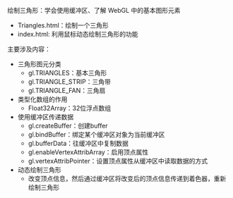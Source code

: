 绘制三角形：学会使用缓冲区、了解 WebGL 中的基本图形元素

- Triangles.html：绘制一个三角形
- index.html: 利用鼠标动态绘制三角形的功能

主要涉及内容：

- 三角形图元分类
  - gl.TRIANGLES：基本三角形
  - gl.TRIANGLE_STRIP：三角带
  - gl.TRIANGLE_FAN：三角扇
- 类型化数组的作用
  - Float32Array：32位浮点数组
- 使用缓冲区传递数据
  - gl.createBuffer：创建buffer
  - gl.bindBuffer：绑定某个缓冲区对象为当前缓冲区
  - gl.bufferData：往缓冲区中复制数据
  - gl.enableVertexAttribArray：启用顶点属性
  - gl.vertexAttribPointer：设置顶点属性从缓冲区中读取数据的方式
- 动态绘制三角形
  - 改变顶点信息，然后通过缓冲区将改变后的顶点信息传递到着色器，重新绘制三角形